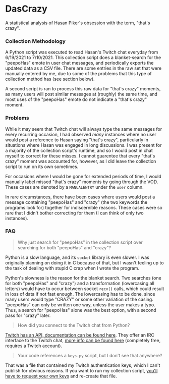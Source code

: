 # DasCrazy

A statistical analysis of Hasan Piker's obsession with the term, "that's crazy".

### Collection Methodology

A Python script was executed to read Hasan's Twitch chat everyday from 6/19/2021 to 7/10/2021. This collection script does a blanket-search for the "peepoHas" emote in user chat messages, and periodically exports the updated data as a CSV file. There are some entries in the raw set that were manually entered by me, due to some of the problems that this type of collection method has (see section below).

A second script is ran to process this raw data for "that's crazy" moments, as many users will post similar messages at (roughly) the same time, and most uses of the "peepoHas" emote do not indicate a "that's crazy" moment.

### Problems

While it may seem that Twitch chat will always type the same messages for every recurring occasion, I had observed _many_ instances where no user would post a reference to Hasan saying "that's crazy", particularly in situations where Hasan was engaged in long discussions. I was present for a majority of the collection script's runtime, and so I would post in chat myself to correct for these misses. I cannot guarentee that every "that's crazy" moment was accounted for, however, as I did leave the collection script to run on its own sometimes.

For occasions where I would be gone for extended periods of time, I would manually label missed "that's crazy" moments by going through the VOD. These cases are denoted by a `MANUALENTRY` under the `user` column.

In rare circumstances, there have been cases where users would post a message containing "peepoHas" and "crazy" (the two keywords the programs look for) together for indiscernible reasons. These cases were so rare that I didn't bother correcting for them (I can think of only two instances).

### FAQ

> Why just search for "peepoHas" in the collection script over searching for both "peepoHas" and "crazy"?

Python is a slow language, and its `socket` library is even slower. I was originally planning on doing it in C because of that, but I wasn't feeling up to the task of dealing with stupid C crap when I wrote the program.

Python's slowness is the reason for the blanket search. Two searches (one for both "peepoHas" and "crazy") and a transformation (lowercasing all letters) would have to occur between socket `recv()` calls, which could result in loss of data if not fast enough. The lowercasing has to be done, since many users would type "CRAZY" or some other variation of the casing. "peepoHas" can only be written one way, unless the user makes a typo. Thus, a search for "peepoHas" alone was the best option, with a second pass for "crazy" later.

> How did you connect to the Twitch chat from Python?

[Twitch has an API, documentation can be found here](https://dev.twitch.tv/docs/). They offer an IRC interface to the Twitch chat, [more info can be found here](https://dev.twitch.tv/docs/irc/guide) (completely free, requires a Twitch account).

> Your code references a `keys.py` script, but I don't see that anywhere?

That was a file that contained my Twitch authentication keys, which I can't publish for obvious reasons. If you want to run my collection script, [you'll have to request your own keys](https://dev.twitch.tv/docs/authentication) and re-create that file.
